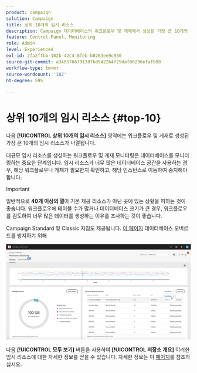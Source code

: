 ```yaml
---
product: campaign
solution: Campaign
title: 상위 10개의 임시 리소스
description: Campaign 데이터베이스의 워크플로우 및 게재에서 생성된 가장 큰 10개의 임시 리소스를 Campaign 컨트롤 패널에서 모니터링하는 방법을 알아봅니다.
feature: Control Panel, Monitoring
role: Admin
level: Experienced
exl-id: 2fa2ffbb-102b-42c4-8feb-b0263ee9c930
source-git-commit: a3485766791387bd9422b4f29daf86296efafb98
workflow-type: tm+mt
source-wordcount: '182'
ht-degree: 59%

---
```


# 상위 10개의 임시 리소스 {#top-10}

다음 **[!UICONTROL 상위 10개의 임시 리소스]** 영역에는 워크플로우 및 게재로 생성된 가장 큰 10개의 임시 리소스가 나열됩니다.

대규모 임시 리소스를 생성하는 워크플로우 및 게재 모니터링은 데이터베이스를 모니터링하는 중요한 단계입니다. 임시 리소스가 너무 많은 데이터베이스 공간을 사용하는 경우, 해당 워크플로우나 게재가 필요한지 확인하고, 해당 인스턴스로 이동하여 중지해야 합니다.

>[!IMPORTANT]
>
>일반적으로 **40개 이상의 열**&#x200B;이 기본 제공 리소스가 아닌 곳에 있는 상황을 피하는 것이 좋습니다. 워크플로우에 테이블 수가 많거나 데이터베이스 크기가 큰 경우, 워크플로우를 검토하여 너무 많은 데이터를 생성하는 이유를 조사하는 것이 좋습니다.
>
>Campaign Standard 및 Classic 지침도 제공됩니다. [이 페이지](database-preventing-overload.md) 데이터베이스 오버로드를 방지하기 위해

![](assets/database-top10.png)

다음 **[!UICONTROL 모두 보기]** 버튼을 사용하여 **[!UICONTROL 저장소 개요]** 이러한 임시 리소스에 대한 자세한 정보를 얻을 수 있습니다. 자세한 정보는 이 [페이지](database-storage-overview.md)를 참조하십시오.
